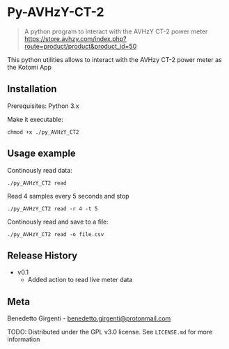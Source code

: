 # Py-AVHzY-CT-2

> A python program to interact with the AVHzY CT-2 power meter https://store.avhzy.com/index.php?route=product/product&product_id=50

This python utilities allows to interact with the AVHzy CT-2 power meter as the Kotomi App

## Installation
Prerequisites: Python 3.x

Make it executable:
```
chmod +x ./py_AVHzY_CT2
```

## Usage example

Continously read data:
```
./py_AVHzY_CT2 read
```

Read 4 samples every 5 seconds and stop
```
./py_AVHzY_CT2 read -r 4 -t 5
```

Continously read and save to a file:
```
./py_AVHzY_CT2 read -o file.csv
```

## Release History
* v0.1 
    * Added action to read live meter data

## Meta

Benedetto Girgenti - benedetto.girgenti@protonmail.com

TODO: Distributed under the GPL v3.0 license. See ``LICENSE.md`` for more information
